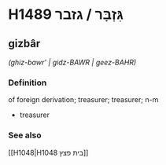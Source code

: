 # H1489 גִּזְבָּר / גזבר

## gizbâr

_(ghiz-bawr' | ɡidz-BAWR | ɡeez-BAHR)_

### Definition

of foreign derivation; treasurer; treasurer; n-m

- treasurer

### See also

[[H1048|H1048 בית פצץ]]
